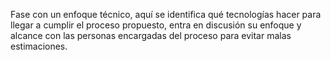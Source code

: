 Fase con un enfoque técnico, aquí se identifica qué tecnologías hacer para llegar a cumplir el proceso propuesto, entra en discusión su enfoque y alcance con las personas encargadas del proceso para evitar malas estimaciones.